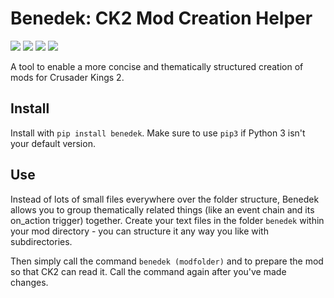 # Benedek: CK2 Mod Creation Helper

[![](https://img.shields.io/pypi/v/benedek?style=for-the-badge)](https://pypi.org/project/benedek/)
[![](https://img.shields.io/pypi/dm/benedek?style=for-the-badge)](https://pypi.org/project/benedek/)
[![](https://img.shields.io/github/stars/krateng/benedek?style=for-the-badge&color=purple)](https://github.com/krateng/benedek/stargazers)
[![](https://img.shields.io/pypi/l/benedek?style=for-the-badge)](https://github.com/krateng/benedek/blob/master/LICENSE)

A tool to enable a more concise and thematically structured creation of mods for Crusader Kings 2.

## Install

Install with `pip install benedek`. Make sure to use `pip3` if Python 3 isn't your default version.


## Use

Instead of lots of small files everywhere over the folder structure, Benedek allows you to group thematically related things (like an event chain and its on_action trigger) together. Create your text files in the folder `benedek` within your mod directory - you can structure it any way you like with subdirectories.

Then simply call the command `benedek (modfolder)` and to prepare the mod so that CK2 can read it. Call the command again after you've made changes.
